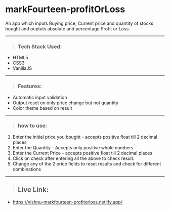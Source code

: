 # markFourteen-profitOrLoss
 An app which inputs Buying price, Current price and quantity of stocks bought and ouptuts absolute and percentage Profit or Loss.

---

> ### Tech Stack Used:
- HTML5
- CSS3
- VanillaJS
---
>### Features:
- Automatic input validation
- Output reset on only price change but not quantity
- Color theme based on result
---
>### how to use:
1. Enter the initial price you bought - accepts positive float till 2 decimal places
2. Enter the Quantity - Accepts only positive whole numbers
3. Enter the Current Price - accepts positive float till 2 decimal places
4. Click on check after entering all the above to check result.
5. Change any of the 2 price fields to reset results and check for different combinations
---
> ## Live Link:
- https://vishnu-markfourteen-profitorloss.netlify.app/
